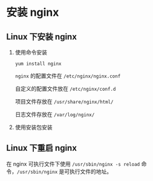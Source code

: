 # 安装 nginx

## Linux 下安装 nginx

1. 使用命令安装

   ```
   yum install nginx
   ```

   `nginx` 的配置文件在 `/etc/nginx/nginx.conf`

   自定义的配置文件放在 `/etc/nginx/conf.d` 

   项目文件存放在 `/usr/share/nginx/html/`

   日志文件存放在 `/var/log/nginx/`

2. 使用安装包安装



## Linux 下重启 nginx

在 nginx 可执行文件下使用 `/usr/sbin/nginx -s reload` 命令，`/usr/sbin/nginx` 是可执行文件的地址。

